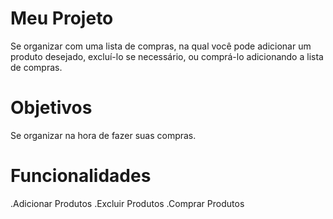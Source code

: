 # Meu Projeto 
Se organizar com uma lista de compras, na qual você pode adicionar um produto desejado, excluí-lo se necessário, ou comprá-lo adicionando a lista de compras.

# Objetivos 
Se organizar na hora de fazer suas compras.

# Funcionalidades 
.Adicionar Produtos
.Excluir Produtos
.Comprar Produtos
